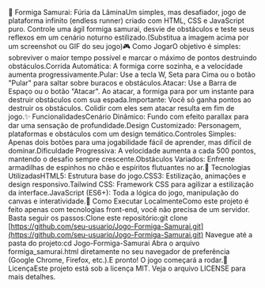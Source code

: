 🐜 Formiga Samurai: Fúria da LâminaUm simples, mas desafiador, jogo de plataforma infinito (endless runner) criado com HTML, CSS e JavaScript puro. Controle uma ágil formiga samurai, desvie de obstáculos e teste seus reflexos em um cenário noturno estilizado.(Substitua a imagem acima por um screenshot ou GIF do seu jogo)🎮 Como JogarO objetivo é simples: sobreviver o maior tempo possível e marcar o máximo de pontos destruindo obstáculos.Corrida Automática: A formiga corre sozinha, e a velocidade aumenta progressivamente.Pular: Use a tecla W, Seta para Cima ou o botão "Pular" para saltar sobre buracos e obstáculos.Atacar: Use a Barra de Espaço ou o botão "Atacar". Ao atacar, a formiga para por um instante para destruir obstáculos com sua espada.Importante: Você só ganha pontos ao destruir os obstáculos. Colidir com eles sem atacar resulta em fim de jogo.✨ FuncionalidadesCenário Dinâmico: Fundo com efeito parallax para dar uma sensação de profundidade.Design Customizado: Personagem, plataformas e obstáculos com um design temático.Controles Simples: Apenas dois botões para uma jogabilidade fácil de aprender, mas difícil de dominar.Dificuldade Progressiva: A velocidade aumenta a cada 500 pontos, mantendo o desafio sempre crescente.Obstáculos Variados: Enfrente armadilhas de espinhos no chão e espíritos flutuantes no ar.🚀 Tecnologias UtilizadasHTML5: Estrutura base do jogo.CSS3: Estilização, animações e design responsivo.Tailwind CSS: Framework CSS para agilizar a estilização da interface.JavaScript (ES6+): Toda a lógica do jogo, manipulação do canvas e interatividade.🔧 Como Executar LocalmenteComo este projeto é feito apenas com tecnologias front-end, você não precisa de um servidor. Basta seguir os passos:Clone este repositório:git clone [https://github.com/seu-usuario/Jogo-Formiga-Samurai.git](https://github.com/seu-usuario/Jogo-Formiga-Samurai.git)
Navegue até a pasta do projeto:cd Jogo-Formiga-Samurai
Abra o arquivo formiga_samurai.html diretamente no seu navegador de preferência (Google Chrome, Firefox, etc.).E pronto! O jogo começará a rodar.📄 LicençaEste projeto está sob a licença MIT. Veja o arquivo LICENSE para mais detalhes.

